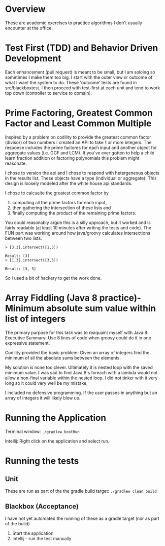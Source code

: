 # Overview
These are academic exercises to practice algorithms I don't usually encounter at the office.

# Test First (TDD) and Behavior Driven Development
Each enhancement (pull request) is meant to be small, but I am soloing so sometimes I make them too big. I start with the outer view or outcome of what I want the system to do. These 'outcome' tests are found in src/blackboxtest. I then proceed with test-first at each unit and tend to work top down (controller to service to domain).

# Prime Factoring, Greatest Common Factor and Least Common Multiple
Inspired by a problem on codility to provide the greatest common factor (divisor) of two numbers I created an API to take 1 or more integers. The response includes the prime factores for each input and another object for aggregate values (i.e. GCF and LCM). If you've ever gotten to help a child learn fraction addition or factoring polynomials this problem might reasonate.

I chose to version the api and I chose to respond with hetergeneous objects in the results list. These objects have a type (individual or aggregate). This design is loosely modeled after the white house api standards.

I chose to calcualte the greatest common factor by   

1. computing all the prime factors for each input, 
1. then gathering the intersection of these lists and 
1. finally computing the product of the remaining prime factors.

You could reasonably argue this is a silly approach, but it worked and is fairly readable (at least 10 minutes after writing the tests and code). The FUN part was working around how java/groovy calculates intersections between two lists.
~~~~
> [3,3].intersect([1,3])

Result: [3]
> [1,3].intersect([3,3])

Result: [3, 3]
~~~~

So I used a bit of hackery to get the work done.

# Array Fiddling (Java 8 practice)- Minimum absolute sum value within list of integers
The primary purpose for this task was to reaquaint myself with Java 8. Executive Summary: Use 8 lines of code when groovy could do it in one expressive statement.

Codility provided the basic problem: Given an array of integers find the minimum of all the absolute sums between the elements.

My solution is none too clever. Ultimately it is nested loop with the saved minimum value. I was sad to find Java 8's foreach with a lambda would not allow a non-final variable within the nested loop. I did not tinker with it very long so it could very well be my mistake.

I included no defensive programming. If the user passes in anything but an array of integers it will likely blow up.

# Running the Application
Terminal window: `./gradlew bootRun`

Intellij: Right click on the application and select run.

# Running the tests
## Unit
These are run as part of the the gradle build target: `./gradlew clean build`

## Blackbox (Acceptance)
I have not yet automated the running of these as a gradle target (nor as part of the build)  
 
1. Start the application
1. Intellij - run the test manually